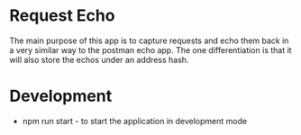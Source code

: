 # Request Echo
The main purpose of this app is to capture requests and echo them back in a very similar way to the postman echo app. The one differentiation is that it will also store the echos under an address hash.

# Development
- npm run start - to start the application in development mode